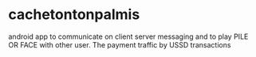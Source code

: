 cachetontonpalmis
================================================================================================================================
android app to communicate on client server messaging and to play PILE OR FACE with other user. The payment traffic by USSD transactions
